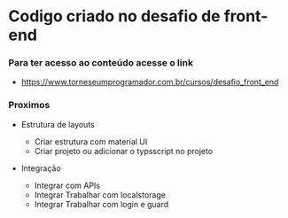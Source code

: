 # Codigo criado no desafio de front-end
### Para ter acesso ao conteúdo acesse o link
- https://www.torneseumprogramador.com.br/cursos/desafio_front_end


### Proximos
- Estrutura de layouts
    - Criar estrutura com material UI
    - Criar projeto ou adicionar o typsscript no projeto

- Integração
    - Integrar com APIs
    - Integrar Trabalhar com localstorage
    - Integrar Trabalhar com login e guard